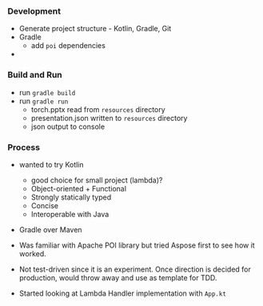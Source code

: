 ### Development

* Generate project structure - Kotlin, Gradle, Git
* Gradle
  * add `poi` dependencies
* 

### Build and Run

* run `gradle build`
* run `gradle run`
  * torch.pptx read from `resources` directory
  * presentation.json written to `resources` directory
  * json output to console

### Process
* wanted to try Kotlin
  * good choice for small project (lambda)?
  * Object-oriented + Functional
  * Strongly statically typed
  * Concise
  * Interoperable with Java

* Gradle over Maven
* Was familiar with Apache POI library but tried Aspose first to see how it worked.
* Not test-driven since it is an experiment. Once direction is decided for production, would throw away and use as template for TDD.
* Started looking at Lambda Handler implementation with `App.kt`

